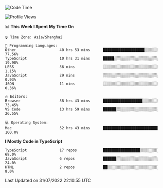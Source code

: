 <!--START_SECTION:waka-->
![Code Time](http://img.shields.io/badge/Code%20Time-0%20secs-blue)

![Profile Views](http://img.shields.io/badge/Profile%20Views-3-blue)

📊 **This Week I Spent My Time On** 

```text
⌚︎ Time Zone: Asia/Shanghai

💬 Programming Languages: 
Other                    40 hrs 53 mins      ███████████████████░░░░░░   77.56% 
TypeScript               10 hrs 31 mins      █████░░░░░░░░░░░░░░░░░░░░   19.98% 
LESS                     36 mins             ░░░░░░░░░░░░░░░░░░░░░░░░░   1.15% 
JavaScript               29 mins             ░░░░░░░░░░░░░░░░░░░░░░░░░   0.93% 
JSON                     11 mins             ░░░░░░░░░░░░░░░░░░░░░░░░░   0.36%

🔥 Editors: 
Browser                  38 hrs 43 mins      ██████████████████░░░░░░░   73.45% 
VS Code                  13 hrs 59 mins      ██████░░░░░░░░░░░░░░░░░░░   26.55%

💻 Operating System: 
Mac                      52 hrs 43 mins      █████████████████████████   100.0%

```

**I Mostly Code in TypeScript** 

```text
TypeScript               17 repos            █████████████████░░░░░░░░   68.0% 
JavaScript               6 repos             ██████░░░░░░░░░░░░░░░░░░░   24.0% 
HTML                     2 repos             ██░░░░░░░░░░░░░░░░░░░░░░░   8.0%

```



 Last Updated on 31/07/2022 22:10:55 UTC
<!--END_SECTION:waka-->
